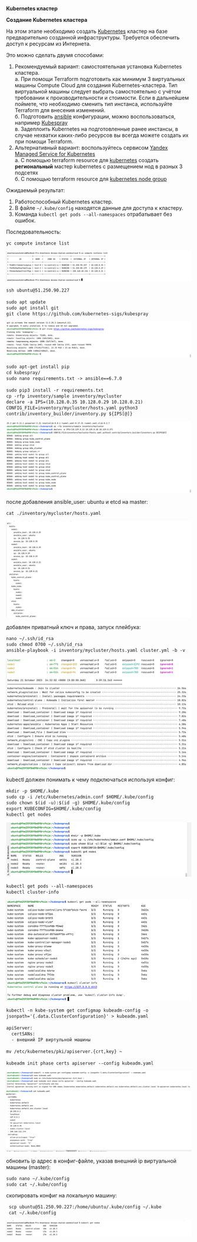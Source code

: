 **Kubernetes кластер**

**Создание Kubernetes кластера**

На этом этапе необходимо создать [Kubernetes](https://kubernetes.io/ru/docs/concepts/overview/what-is-kubernetes/) кластер на базе предварительно созданной инфраструктуры.   Требуется обеспечить доступ к ресурсам из Интернета.

Это можно сделать двумя способами:

1. Рекомендуемый вариант: самостоятельная установка Kubernetes кластера.  
   а. При помощи Terraform подготовить как минимум 3 виртуальных машины Compute Cloud для создания Kubernetes-кластера. 
Тип виртуальной машины следует выбрать самостоятельно с учётом требовании к производительности и стоимости. 
Если в дальнейшем поймете, что необходимо сменить тип инстанса, используйте Terraform для внесения изменений.  
   б. Подготовить [ansible](https://www.ansible.com/) конфигурации, можно воспользоваться, например [Kubespray](https://kubernetes.io/docs/setup/production-environment/tools/kubespray/)  
   в. Задеплоить Kubernetes на подготовленные ранее инстансы, в случае нехватки каких-либо ресурсов вы всегда можете создать их при помощи Terraform.
2. Альтернативный вариант: воспользуйтесь сервисом [Yandex Managed Service for Kubernetes](https://cloud.yandex.ru/services/managed-kubernetes)  
  а. С помощью terraform resource для [kubernetes](https://registry.terraform.io/providers/yandex-cloud/yandex/latest/docs/resources/kubernetes_cluster) создать **региональный** мастер kubernetes с размещением нод в разных 3 подсетях      
  б. С помощью terraform resource для [kubernetes node group](https://registry.terraform.io/providers/yandex-cloud/yandex/latest/docs/resources/kubernetes_node_group)
  
Ожидаемый результат:

1. Работоспособный Kubernetes кластер.
2. В файле `~/.kube/config` находятся данные для доступа к кластеру.
3. Команда `kubectl get pods --all-namespaces` отрабатывает без ошибок.


Последовательность:

```
yc compute instance list
```

![img.png](pics/img_9.png)

```
ssh ubuntu@51.250.90.227

sudo apt update
sudo apt install git
git clone https://github.com/kubernetes-sigs/kubespray
```
![img_1.png](pics/img_1.png)

```
sudo apt-get install pip
cd kubespray/
sudo nano requirements.txt -> ansible==6.7.0

sudo pip3 install -r requirements.txt
cp -rfp inventory/sample inventory/mycluster
declare -a IPS=(10.128.0.35 10.128.0.29 10.128.0.21)
CONFIG_FILE=inventory/mycluster/hosts.yaml python3 contrib/inventory_builder/inventory.py ${IPS[@]}

```

![img_2.png](pics/img_2.png)

после добавления ansible_user: ubuntu и etcd на master:

```
cat ./inventory/mycluster/hosts.yaml
```

![img.png](pics/img_3.png)

добавлен приватный ключ и права, запуск плейбука:

```
nano ~/.ssh/id_rsa
sudo chmod 0700 ~/.ssh/id_rsa
ansible-playbook -i inventory/mycluster/hosts.yaml cluster.yml -b -v 
```
![img_4.png](pics/img_4.png)

kubectl должен понимать к чему подключаться используя конфиг:

```
mkdir -p $HOME/.kube
sudo cp -i /etc/kubernetes/admin.conf $HOME/.kube/config
sudo chown $(id -u):$(id -g) $HOME/.kube/config
export KUBECONFIG=$HOME/.kube/config
kubectl get nodes
```

![img_5.png](pics/img_5.png)

```
kubectl get pods --all-namespaces
kubectl cluster-info
```

![img_6.png](pics/img_6.png)

```
kubectl -n kube-system get configmap kubeadm-config -o jsonpath='{.data.ClusterConfiguration}' > kubeadm.yaml

apiServer:
  certSANs:
  - внешний IP виртульной машины

mv /etc/kubernetes/pki/apiserver.{crt,key} ~

kubeadm init phase certs apiserver --config kubeadm.yaml
```

![img_1.png](pics/img_11.png)
![img.png](pics/img10.png)

обновить ip адрес в конфиг-файле, указав внешний ip виртуальной машины (master):

```
sudo nano ~/.kube/config
sudo cat ~/.kube/config
```
скопировать конфиг на локальную машину:

```
 scp ubuntu@51.250.90.227:/home/ubuntu/.kube/config ~/.kube
 cat ~/.kube/config
```

![img.png](pics/img_8.png)

